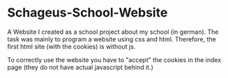 # Schageus-School-Website
A Website I created as a school project about my school (in german). The task was mainly to program a website using css and html. 
Therefore, the first html site (with the cookies) is without js. 

To correctly use the website you have to "accept" the cookies in the index page (they do not have actual javascript behind it.)
